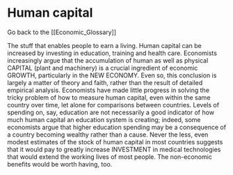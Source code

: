 # Human capital

Go back to the [[Economic_Glossary]]


The stuff that enables people to earn a living. Human capital can be increased by investing in education, training and health care. Economists increasingly argue that the accumulation of human as well as physical CAPITAL (plant and machinery) is a crucial ingredient of economic GROWTH, par­ticularly in the NEW ECONOMY. Even so, this conclusion is largely a matter of theory and faith, rather than the result of detailed empirical analysis. Economists have made little progress in solving the tricky problem of how to measure human capital, even within the same country over time, let alone for comparisons between countries. Levels of spending on, say, education are not necessarily a good indicator of how much human capital an education system is creating; indeed, some economists argue that higher education spending may be a consequence of a country becoming wealthy rather than a cause. Never the less, even modest estimates of the stock of human capital in most countries suggests that it would pay to greatly increase INVESTMENT in medical technologies that would extend the working lives of most people. The non-economic benefits would be worth having, too.

